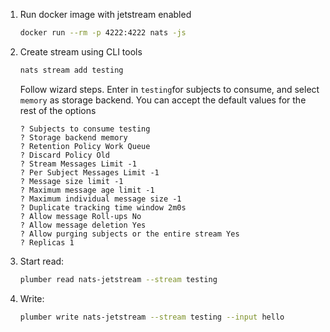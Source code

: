 1. Run docker image with jetstream enabled
   
   ```bash
   docker run --rm -p 4222:4222 nats -js
   ```
   
2. Create stream using CLI tools

   ```bash
   nats stream add testing
   ```

   Follow wizard steps. Enter in `testing`for subjects to consume, and select `memory` as storage backend. You can accept the default values for the rest of the options

   ```
   ? Subjects to consume testing
   ? Storage backend memory
   ? Retention Policy Work Queue
   ? Discard Policy Old
   ? Stream Messages Limit -1
   ? Per Subject Messages Limit -1
   ? Message size limit -1
   ? Maximum message age limit -1
   ? Maximum individual message size -1
   ? Duplicate tracking time window 2m0s
   ? Allow message Roll-ups No
   ? Allow message deletion Yes
   ? Allow purging subjects or the entire stream Yes
   ? Replicas 1
   ```

3. Start read:

   ```bash
   plumber read nats-jetstream --stream testing
   ```

   

4. Write:

   ```bash
   plumber write nats-jetstream --stream testing --input hello
   ```
